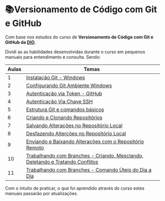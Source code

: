 # :books:Versionamento de Código com Git e GitHub

Com base nos estudos do curso de **Versionamento de Código com Git e GitHub da [DIO](https://dio.me/)**.

Dividi as as habilidades desenvolvidas durante o curso em pequenos manuais para entendimento e consulta. Sendo:

| Aulas | Temas                                                        |
| :---- | ------------------------------------------------------------ |
| 1     | [Instalação Git - Windows](./1%20-%20Instala%C3%A7%C3%A3o%20Git%20-%20Windows.md) |
| 2     | [Configurando Git Ambiente Windows]()                        |
| 3     | [Autenticação via Token - GitHub]()                          |
| 4     | [Autenticação Via Chave SSH]()                               |
| 5     | [Estrutura Git e comandos básicos](./Aula%201%20-%20Criando%20e%20Clonando%20Reposit%C3%B3rios.md) |
| 6     | [Criando e Clonando Repositórios](./Aula%202%20-%20Salvando%20Altera%C3%A7%C3%B5es%20no%20Reposit%C3%B3rio%20Local.md) |
| 7     | [Salvando Alterações no Repositório Local](./Aula%202%20-%20Salvando%20Altera%C3%A7%C3%B5es%20no%20Reposit%C3%B3rio%20Local.md) |
| 8     | [Desfazendo Alterções no Repositório Local](./Aula%203%20-%20Desfazendo%20Alter%C3%A7%C3%B5es%20no%20Reposit%C3%B3rio%20Local.md) |
| 9     | [Enviando e Baixando Alterações com o Repositório Remoto](./Aula%204%20-%20Enviando%20e%20Baixando%20Altera%C3%A7%C3%B5es%20com%20o%20Reposit%C3%B3rio%20Remoto.md) |
| 10    | [Trabalhando com Branches - Criando, Mesclando, Deletando e Tratando Conflitos](./Aula%205%20-%20Trabalhando%20com%20Branches%20-%20Criando%2C%20Mesclando%2C%20Deletando%20e%20Tratando%20Conflitos.md) |
| 11    | [Trabalhando com Branches - Comando Úteis do Dia a Dia](./Aula%206%20-%20Trabalhando%20com%20Branches%20-%20Comando%20%C3%9Ateis%20do%20Dia%20a%20Dia.md) |

Com o intuito de praticar, o que foi aprendido através do curso estes manuais passarão por atualizações.
